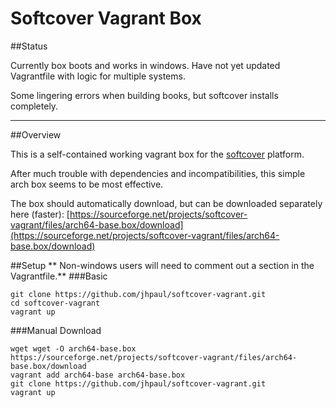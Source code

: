 # Softcover Vagrant Box

##Status

Currently box boots and works in windows. Have not yet updated Vagrantfile with logic for multiple systems.

Some lingering errors when building books, but softcover installs completely.

--------------------------------------
##Overview

This is a self-contained working vagrant box for the [softcover](http://softcover.io) platform.

After much trouble with dependencies and incompatibilities, this simple arch box seems to be most effective.

The box should automatically download, but can be downloaded separately here (faster):
[https://sourceforge.net/projects/softcover-vagrant/files/arch64-base.box/download](https://sourceforge.net/projects/softcover-vagrant/files/arch64-base.box/download)

##Setup
** Non-windows users will need to comment out a section in the Vagrantfile.**
###Basic
```
git clone https://github.com/jhpaul/softcover-vagrant.git
cd softcover-vagrant
vagrant up
```
###Manual Download

```
wget wget -O arch64-base.box https://sourceforge.net/projects/softcover-vagrant/files/arch64-base.box/download
vagrant add arch64-base arch64-base.box
git clone https://github.com/jhpaul/softcover-vagrant.git
vagrant up
```

